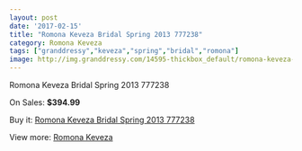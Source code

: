 ```yaml
---
layout: post
date: '2017-02-15'
title: "Romona Keveza Bridal Spring 2013 777238"
category: Romona Keveza
tags: ["granddressy","keveza","spring","bridal","romona"]
image: http://img.granddressy.com/14595-thickbox_default/romona-keveza-bridal-spring-2013-777238.jpg
---
```

Romona Keveza Bridal Spring 2013 777238

On Sales: **$394.99**
<a href="https://www.granddressy.com/en/romona-keveza/13648-romona-keveza-bridal-spring-2013-777238.html"><amp-img layout="responsive" width="600" height="600" src="//img.granddressy.com/14595-thickbox_default/romona-keveza-bridal-spring-2013-777238.jpg" alt="Romona Keveza Bridal Spring 2013 777238 0" /></a>

Buy it: [Romona Keveza Bridal Spring 2013 777238](https://www.granddressy.com/en/romona-keveza/13648-romona-keveza-bridal-spring-2013-777238.html "Romona Keveza Bridal Spring 2013 777238")

View more: [Romona Keveza](https://www.granddressy.com/en/103-romona-keveza "Romona Keveza")